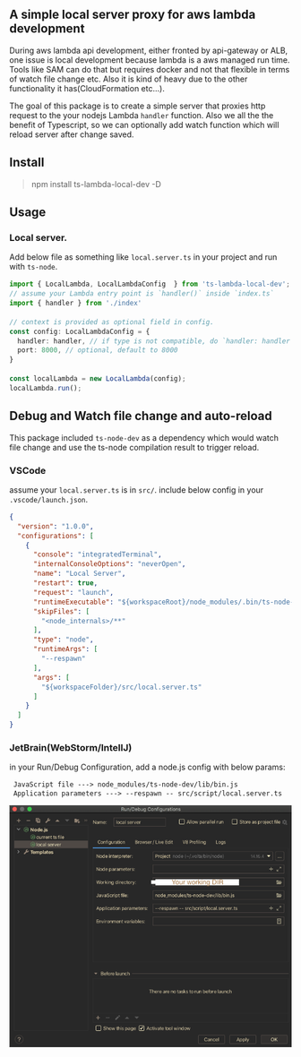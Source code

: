 ## A simple local server proxy for aws lambda development

During aws lambda api development, either fronted by api-gateway or ALB, one issue is local development because lambda is a aws managed run time. Tools like SAM can do that but requires docker and not that flexible in terms of watch file change etc. Also it is kind of heavy due to the other functionality it has(CloudFormation etc...).


The goal of this package is to create a simple server that proxies http request to the your nodejs Lambda `handler` function. Also we all the the benefit of Typescript, so we can optionally add watch function which will reload server after change saved.


## Install
> npm install ts-lambda-local-dev -D

## Usage

### Local server.
Add below file as something like `local.server.ts` in your project and run with `ts-node`.
```typescript
import { LocalLambda, LocalLambdaConfig  } from 'ts-lambda-local-dev';
// assume your Lambda entry point is `handler()` inside `index.ts`
import { handler } from './index'

// context is provided as optional field in config.
const config: LocalLambdaConfig = {
  handler: handler, // if type is not compatible, do `handler: handler as any`
  port: 8000, // optional, default to 8000
}

const localLambda = new LocalLambda(config);
localLambda.run();
```

## Debug and Watch file change and auto-reload
This package included `ts-node-dev` as a dependency which would watch file change and use the ts-node compilation result to trigger reload.

### VSCode
assume your `local.server.ts` is in `src/`. include below config in your `.vscode/launch.json`.

```json
{
  "version": "1.0.0",
  "configurations": [
    {
      "console": "integratedTerminal",
      "internalConsoleOptions": "neverOpen",
      "name": "Local Server",
      "restart": true,
      "request": "launch",
      "runtimeExecutable": "${workspaceRoot}/node_modules/.bin/ts-node-dev",
      "skipFiles": [
        "<node_internals>/**"
      ],
      "type": "node",
      "runtimeArgs": [
        "--respawn"
      ],
      "args": [
        "${workspaceFolder}/src/local.server.ts"
      ]
    }
  ]
}
```

### JetBrain(WebStorm/IntellJ)
in your Run/Debug Configuration, add a node.js config with below params:
```
 JavaScript file ---> node_modules/ts-node-dev/lib/bin.js
 Application parameters ---> --respawn -- src/script/local.server.ts
```

![Idea-Screenshot](/images/jetbrain-config.png?raw=true "jetbrain")
